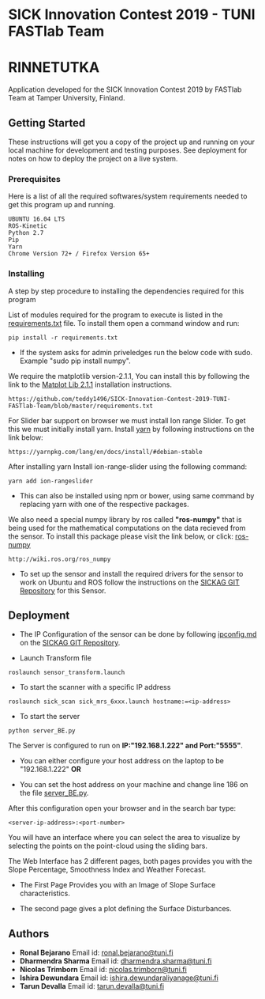 # SICK Innovation Contest 2019 - TUNI FASTlab Team
# RINNETUTKA

Application developed for the SICK Innovation Contest 2019 by FASTlab Team at Tamper University, Finland.

## Getting Started

These instructions will get you a copy of the project up and running on your local machine for development and testing purposes. See deployment for notes on how to deploy the project on a live system.

### Prerequisites

Here is a list of all the required softwares/system requirements needed to get this program up and running.

```
UBUNTU 16.04 LTS
ROS-Kinetic
Python 2.7
Pip
Yarn
Chrome Version 72+ / Firefox Version 65+
```

### Installing

A step by step procedure to installing the dependencies required for this program

List of modules required for the program to execute is listed in the [requirements.txt](https://github.com/teddy1496/SICK-Innovation-Contest-2019-TUNI-FASTlab-Team/blob/master/requirements.txt) file. 
To install them open a command window and run:
```
pip install -r requirements.txt
```
* If the system asks for admin priveledges run the below code with sudo. Example "sudo pip install numpy".

We require the matplotlib version-2.1.1, You can install this by following the link to the [Matplot Lib 2.1.1](https://github.com/teddy1496/SICK-Innovation-Contest-2019-TUNI-FASTlab-Team/blob/master/requirements.txt) installation instructions.
```
https://github.com/teddy1496/SICK-Innovation-Contest-2019-TUNI-FASTlab-Team/blob/master/requirements.txt
```

For Slider bar support on browser we must install Ion range Slider.
To get this we must initially install yarn. Install [yarn](https://yarnpkg.com/lang/en/docs/install/#debian-stable) by following instructions on the link below:

```https://yarnpkg.com/lang/en/docs/install/#debian-stable
https://yarnpkg.com/lang/en/docs/install/#debian-stable
```
After installing yarn Install ion-range-slider using the following command:

```
yarn add ion-rangeslider
```
* This can also be installed using npm or bower, using same command by replacing yarn with one of the respective packages.

We also need a special numpy library by ros called **"ros-numpy"** that is being used for the mathematical computations on 
the data recieved from the sensor. To install this package please visit the link below, or click: [ros-numpy](http://wiki.ros.org/ros_numpy)
```
http://wiki.ros.org/ros_numpy
```

* To set up the sensor and install the required drivers for the sensor to work on Ubuntu and ROS follow the instructions on 
the [SICKAG GIT Repository](https://github.com/SICKAG/sick_scan) for this Sensor.

## Deployment

* The IP Configuration of the sensor can be done by following [ipconfig.md](https://github.com/SICKAG/sick_scan/blob/master/doc/ipconfig/ipconfig.md) on the [SICKAG GIT Repository](https://github.com/SICKAG/sick_scan).


* Launch Transform file
```
roslaunch sensor_transform.launch
```

* To start the scanner with a specific IP address
```
roslaunch sick_scan sick_mrs_6xxx.launch hostname:=<ip-address>
```

* To start the server
```
python server_BE.py
```
The Server is configured to run on **IP:"192.168.1.222" and Port:"5555"**. 

* You can either configure your host address on the laptop to be "192.168.1.222" **OR**

* You can set the host address on your machine and change line 186 on the file [server_BE.py](https://github.com/teddy1496/SICK-Innovation-Contest-2019-TUNI-FASTlab-Team/blob/master/Server/server_BE.py).

After this configuration open your browser and in the search bar type:
```
<server-ip-address>:<port-number>
``` 
You will have an interface where you can select the area to visualize by selecting the points on the point-cloud using the sliding bars.

The Web Interface has 2 different pages, both pages provides you with the Slope Percentage, Smoothness Index and Weather Forecast.

* The First Page Provides you with an Image of Slope Surface characteristics.

* The second page gives a plot defining the Surface Disturbances.
	

## Authors

* **Ronal Bejarano** Email id: ronal.bejarano@tuni.fi 
* **Dharmendra Sharma** Email id: dharmendra.sharma@tuni.fi
* **Nicolas Trimborn** Email id: nicolas.trimborn@tuni.fi
* **Ishira Dewundara** Email id: ishira.dewundaraliyanage@tuni.fi
* **Tarun Devalla** Email id: tarun.devalla@tuni.fi
